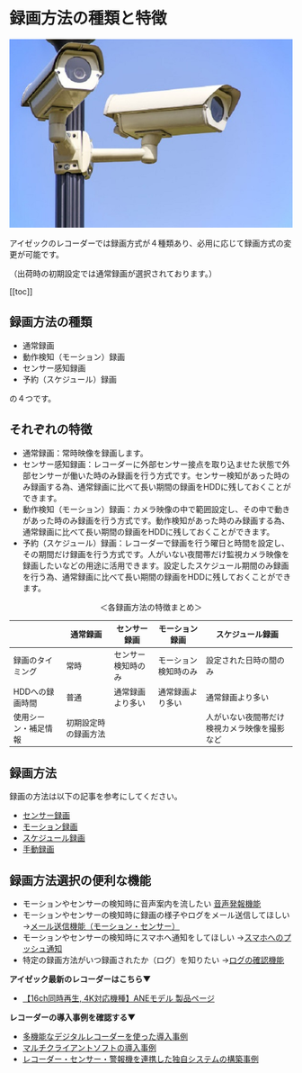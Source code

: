 # 録画方法の種類と特徴

![](./images/record-introduction/001.jpg)

アイゼックのレコーダーでは録画方式が４種類あり、必用に応じて録画方式の変更が可能です。

（出荷時の初期設定では通常録画が選択されております。）

[[toc]]



## 録画方法の種類

- 通常録画
- 動作検知（モーション）録画
- センサー感知録画
- 予約（スケジュール）録画

の４つです。

## それぞれの特徴

- 通常録画：常時映像を録画します。
- センサー感知録画：レコーダーに外部センサー接点を取り込ませた状態で外部センサーが働いた時のみ録画を行う方式です。センサー検知があった時のみ録画する為、通常録画に比べて長い期間の録画をHDDに残しておくことができます。
- 動作検知（モーション）録画：カメラ映像の中で範囲設定し、その中で動きがあった時のみ録画を行う方式です。動作検知があった時のみ録画する為、通常録画に比べて長い期間の録画をHDDに残しておくことができます。
- 予約（スケジュール）録画：レコーダーで録画を行う曜日と時間を設定し、その期間だけ録画を行う方式です。人がいない夜間帯だけ監視カメラ映像を録画したいなどの用途に活用できます。設定したスケジュール期間のみ録画を行う為、通常録画に比べて長い期間の録画をHDDに残しておくことができます。

<div style="text-align: center;">
＜各録画方法の特徴まとめ＞
</div>

|    |  通常録画 | センサー録画 | モーション録画  |  スケジュール録画  |
| ---- | ---- | ---- | ---- | ---- |
|  録画のタイミング |  常時  |  センサー検知時のみ  |  モーション検知時のみ  | 設定された日時の間のみ  |
| HDDへの録画時間  |  普通  |  通常録画より多い  |  通常録画より多い  |  通常録画より多い  |
| 使用シーン・補足情報  |  初期設定時の録画方法  |    |    |  人がいない夜間帯だけ検視カメラ映像を撮影など  |

## 録画方法
録画の方法は以下の記事を参考にしてください。

- [センサー録画](./record02-sensor.html)
- [モーション録画](./record03-motion.html)
- [スケジュール録画](./record04-schedule.html)
- [手動録画](./record05-manual.html)

## 録画方法選択の便利な機能
- モーションやセンサーの検知時に音声案内を流したい
 [音声発報機能](./function05-sound.html)
- モーションやセンサーの検知時に録画の様子やログをメール送信してほしい
→[メール送信機能（モーション・センサー）](./recorder-system-event.html)
- モーションやセンサーの検知時にスマホへ通知をしてほしい
→[スマホへのプッシュ通知](./function02-ios.html)
- 特定の録画方法がいつ録画されたか（ログ）を知りたい
→[ログの確認機能](./recorder-event-log.html)


**アイゼック最新のレコーダーはこちら▼**
- [【16ch同時再生, 4K対応機種】ANEモデル 製品ページ](https://isecj.jp/recorder/recorder-ane)

**レコーダーの導入事例を確認する▼**
- [多機能なデジタルレコーダーを使った導入事例](https://isecj.jp/case/security-enhancement)
- [マルチクライアントソフトの導入事例](https://isecj.jp/case/netcafe-camera)
- [レコーダー・センサー・警報機を連携した独自システムの構築事例](https://isecj.jp/case/system-design)